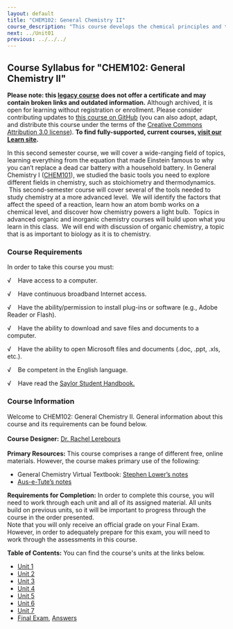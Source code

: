 ```yaml
---
layout: default
title: "CHEM102: General Chemistry II"
course_description: "This course develops the chemical principles and theories that are used in a variety of practical applications. Topics include chemical kinetics, solution chemistry, chemical equilibrium, acids, bases, and buffers, electrochemistry, nuclear chemistry, and an introduction to organic chemistry."
next: ../Unit01
previous: ../../../
---
```

Course Syllabus for "CHEM102: General Chemistry II"
---------------------------------------------------

**Please note: this [legacy course](https://sayloracademy.zendesk.com/hc/en-us/articles/206089967) does not offer a certificate and may contain 
broken links and outdated information.** Although archived, it is open 
for learning without registration or enrollment. Please consider contributing 
updates to [this course on GitHub](https://github.com/saylordotorg/course_chem102) 
(you can also adopt, adapt, and distribute this course under the terms of 
the [Creative Commons Attribution 3.0 license](http://creativecommons.org/licenses/by/3.0/)). **To find fully-supported, current courses, [visit our 
Learn site](https://learn.saylor.org).**

In this second semester course, we will cover a wide-ranging field of
topics, learning everything from the equation that made Einstein famous
to why you can’t replace a dead car battery with a household battery. In
General Chemistry I ([CHEM101](/courses/chem101/)), we studied the basic
tools you need to explore different fields in chemistry, such as
stoichiometry and thermodynamics.  This second-semester course will
cover several of the tools needed to study chemistry at a more advanced
level.  We will identify the factors that affect the speed of a
reaction, learn how an atom bomb works on a chemical level, and discover
how chemistry powers a light bulb.  Topics in advanced organic and
inorganic chemistry courses will build upon what you learn in this
class.  We will end with discussion of organic chemistry, a topic that
is as important to biology as it is to chemistry.

### Course Requirements

In order to take this course you must:  

√    Have access to a computer.

√    Have continuous broadband Internet access.

√    Have the ability/permission to install plug-ins or software (e.g.,
Adobe Reader or Flash).

√    Have the ability to download and save files and documents to a
computer.

√    Have the ability to open Microsoft files and documents (.doc, .ppt,
.xls, etc.).

√    Be competent in the English language.

√    Have read the [Saylor Student
Handbook.](https://resources.saylor.org/wwwresources/archived/site/wp-content/uploads/2012/05/Saylor-StudentHandbook.pdf)

### Course Information

Welcome to CHEM102: General Chemistry II. General information about this
course and its requirements can be found below.  
    
 **Course Designer:** [Dr. Rachel
Lerebours](http://www.saylor.org/faculty-h-n/#DrRachelLerebours)  
    
 **Primary Resources:** This course comprises a range of different free,
online materials. However, the course makes primary use of the
following:  

-   General Chemistry Virtual Textbook: [Stephen Lower’s
    notes](http://www.chem1.com/acad/webtext/virtualtextbook.html)
-   [Aus-e-Tute’s
    notes](http://www.ausetute.com.au/index.html#.UlL6umQwxvY)

**Requirements for Completion:** In order to complete this course, you
will need to work through each unit and all of its assigned material.
All units build on previous units, so it will be important to progress
through the course in the order presented.  
 Note that you will only receive an official grade on your Final Exam.
However, in order to adequately prepare for this exam, you will need to
work through the assessments in this course.   
  
**Table of Contents:** You can find the course's units at the links below.

- [Unit 1](https://legacy.saylor.org/chem102/Unit01/)
- [Unit 2](https://legacy.saylor.org/chem102/Unit02/)
- [Unit 3](https://legacy.saylor.org/chem102/Unit03/)
- [Unit 4](https://legacy.saylor.org/chem102/Unit04/)
- [Unit 5](https://legacy.saylor.org/chem102/Unit05/)
- [Unit 6](https://legacy.saylor.org/chem102/Unit06/)
- [Unit 7](https://legacy.saylor.org/chem102/Unit07/)
- [Final Exam](http://saylordotorg.github.io/LegacyExams/CHEM/CHEM102/CHEM102-FinalExam.html), [Answers](http://saylordotorg.github.io/LegacyExams/CHEM/CHEM102/CHEM102-FinalExam-Answers.html)
